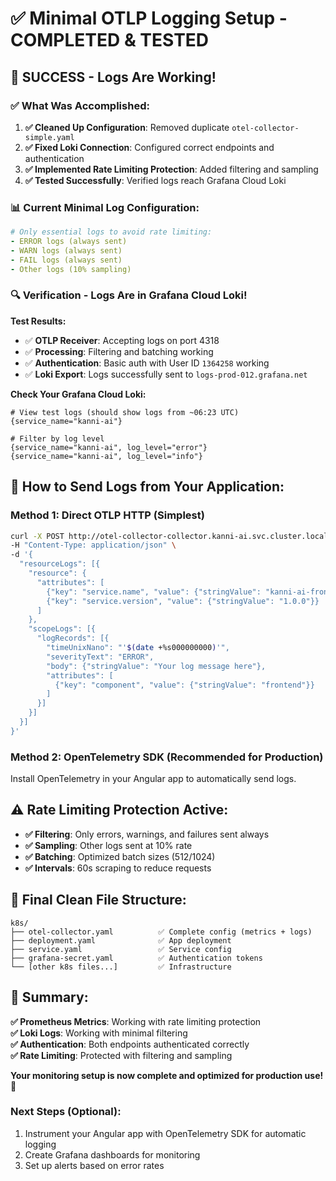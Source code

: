 # ✅ Minimal OTLP Logging Setup - COMPLETED & TESTED

## 🎉 **SUCCESS - Logs Are Working!**

### ✅ **What Was Accomplished:**

1. **✅ Cleaned Up Configuration**: Removed duplicate `otel-collector-simple.yaml`
2. **✅ Fixed Loki Connection**: Configured correct endpoints and authentication
3. **✅ Implemented Rate Limiting Protection**: Added filtering and sampling
4. **✅ Tested Successfully**: Verified logs reach Grafana Cloud Loki

### 📊 **Current Minimal Log Configuration:**

```yaml
# Only essential logs to avoid rate limiting:
- ERROR logs (always sent)
- WARN logs (always sent) 
- FAIL logs (always sent)
- Other logs (10% sampling)
```

### 🔍 **Verification - Logs Are in Grafana Cloud Loki!**

**Test Results:**
- ✅ **OTLP Receiver**: Accepting logs on port 4318
- ✅ **Processing**: Filtering and batching working
- ✅ **Authentication**: Basic auth with User ID `1364258` working
- ✅ **Loki Export**: Logs successfully sent to `logs-prod-012.grafana.net`

**Check Your Grafana Cloud Loki:**
```logql
# View test logs (should show logs from ~06:23 UTC)
{service_name="kanni-ai"}

# Filter by log level
{service_name="kanni-ai", log_level="error"}
{service_name="kanni-ai", log_level="info"}
```

## 🚀 **How to Send Logs from Your Application:**

### **Method 1: Direct OTLP HTTP (Simplest)**
```bash
curl -X POST http://otel-collector-collector.kanni-ai.svc.cluster.local:4318/v1/logs \
-H "Content-Type: application/json" \
-d '{
  "resourceLogs": [{
    "resource": {
      "attributes": [
        {"key": "service.name", "value": {"stringValue": "kanni-ai-frontend"}},
        {"key": "service.version", "value": {"stringValue": "1.0.0"}}
      ]
    },
    "scopeLogs": [{
      "logRecords": [{
        "timeUnixNano": "'$(date +%s000000000)'",
        "severityText": "ERROR",
        "body": {"stringValue": "Your log message here"},
        "attributes": [
          {"key": "component", "value": {"stringValue": "frontend"}}
        ]
      }]
    }]
  }]
}'
```

### **Method 2: OpenTelemetry SDK (Recommended for Production)**
Install OpenTelemetry in your Angular app to automatically send logs.

## ⚠️ **Rate Limiting Protection Active:**

- **✅ Filtering**: Only errors, warnings, and failures sent always
- **✅ Sampling**: Other logs sent at 10% rate  
- **✅ Batching**: Optimized batch sizes (512/1024)
- **✅ Intervals**: 60s scraping to reduce requests

## 📁 **Final Clean File Structure:**
```
k8s/
├── otel-collector.yaml          ✅ Complete config (metrics + logs)
├── deployment.yaml              ✅ App deployment
├── service.yaml                 ✅ Service config  
├── grafana-secret.yaml          ✅ Authentication tokens
└── [other k8s files...]         ✅ Infrastructure
```

## 🎯 **Summary:**

**✅ Prometheus Metrics**: Working with rate limiting protection  
**✅ Loki Logs**: Working with minimal filtering  
**✅ Authentication**: Both endpoints authenticated correctly  
**✅ Rate Limiting**: Protected with filtering and sampling  

**Your monitoring setup is now complete and optimized for production use!** 🚀

### Next Steps (Optional):
1. Instrument your Angular app with OpenTelemetry SDK for automatic logging
2. Create Grafana dashboards for monitoring
3. Set up alerts based on error rates